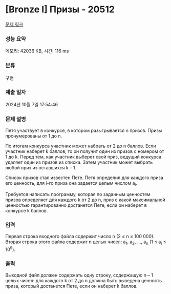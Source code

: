 # [Bronze I] Призы - 20512 

[문제 링크](https://www.acmicpc.net/problem/20512) 

### 성능 요약

메모리: 42036 KB, 시간: 116 ms

### 분류

구현

### 제출 일자

2024년 10월 7일 17:54:46

### 문제 설명

<p>Петя участвует в конкурсе, в котором разыгрывается n призов. Призы пронумерованы от 1 до n.</p>

<p>По итогам конкурса участник может набрать от 2 до n баллов. Если участник наберет k баллов, то он получит один из призов с номером от 1 до k. Перед тем, как участник выберет свой приз, ведущий конкурса удаляет один из призов из списка. Затем участник может выбрать любой приз из оставшихся k – 1.</p>

<p>Список призов стал известен Пете. Петя определил для каждого приза его ценность, для i-го приза она задается целым числом a<sub>i</sub>.</p>

<p>Требуется написать программу, которая по заданным ценностям призов определяет для каждого k от 2 до n, приз с какой максимальной ценностью гарантированно достанется Пете, если он наберет в конкурсе k баллов.</p>

### 입력 

 <p>Первая строка входного файла содержит число n (2 ≤ n ≤ 100 000). Вторая строка этого файла содержит n целых чисел: a<sub>1</sub>, a<sub>2</sub>, …, a<sub>n</sub> (1 ≤ a<sub>i</sub> ≤ 10<sup>9</sup>).</p>

### 출력 

 <p>Выходной файл должен содержать одну строку, содержащую n – 1 целых чисел: для каждого k от 2 до n должна быть выведена ценность приза, который достанется Пете, если он наберет k баллов.</p>

